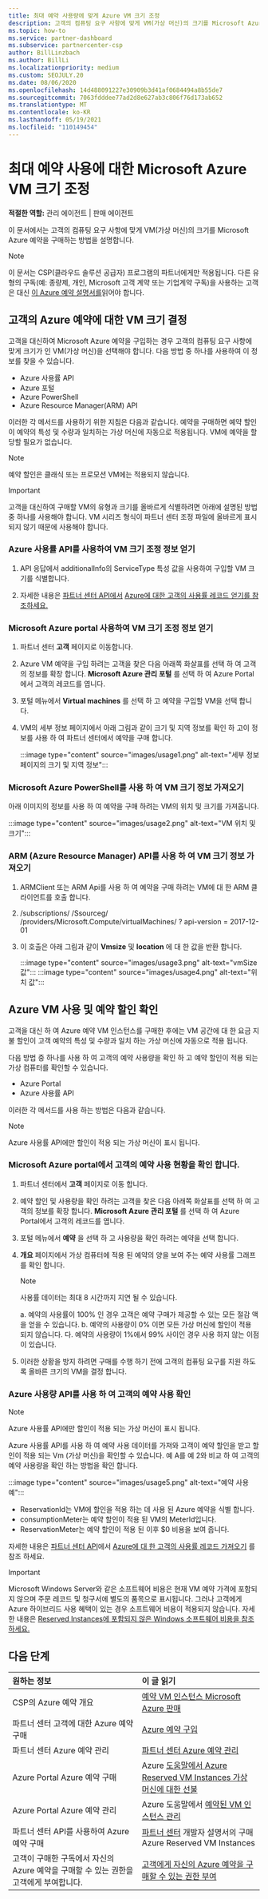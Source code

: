 ```yaml
---
title: 최대 예약 사용량에 맞게 Azure VM 크기 조정
description: 고객의 컴퓨팅 요구 사항에 맞게 VM(가상 머신)의 크기를 Microsoft Azure 예약을 구매하는 방법을 알아봅니다.
ms.topic: how-to
ms.service: partner-dashboard
ms.subservice: partnercenter-csp
author: BillLinzbach
ms.author: BillLi
ms.localizationpriority: medium
ms.custom: SEOJULY.20
ms.date: 08/06/2020
ms.openlocfilehash: 14d488091227e30909b3d41af0684494a8b55de7
ms.sourcegitcommit: 7063fdddee77ad2d8e627ab3c806f76d173ab652
ms.translationtype: MT
ms.contentlocale: ko-KR
ms.lasthandoff: 05/19/2021
ms.locfileid: "110149454"
---
```

# <a name="microsoft-azure-vm-sizing-for-maximum-reservation-usage"></a>최대 예약 사용에 대한 Microsoft Azure VM 크기 조정

**적절한 역할:** 관리 에이전트 | 판매 에이전트

이 문서에서는 고객의 컴퓨팅 요구 사항에 맞게 VM(가상 머신)의 크기를 Microsoft Azure 예약을 구매하는 방법을 설명합니다.
 
> [!NOTE]
> 이 문서는 CSP(클라우드 솔루션 공급자) 프로그램의 파트너에게만 적용됩니다. 다른 유형의 구독(예: 종량제, 개인, Microsoft 고객 계약 또는 기업계약 구독)을 사용하는 고객은 대신 [이 Azure 예약 설명서를](/azure/cost-management-billing/reservations)읽어야 합니다.

## <a name="determine-the-vm-size-for-a-customers-azure-reservation"></a>고객의 Azure 예약에 대한 VM 크기 결정

고객을 대신하여 Microsoft Azure 예약을 구입하는 경우 고객의 컴퓨팅 요구 사항에 맞게 크기가 인 VM(가상 머신)을 선택해야 합니다. 다음 방법 중 하나를 사용하여 이 정보를 찾을 수 있습니다.

- Azure 사용률 API
- Azure 포털
- Azure PowerShell
- Azure Resource Manager(ARM) API

이러한 각 메서드를 사용하기 위한 지침은 다음과 같습니다. 예약을 구매하면 예약 할인이 예약의 특성 및 수량과 일치하는 가상 머신에 자동으로 적용됩니다. VM에 예약을 할당할 필요가 없습니다.

>[!NOTE]
>예약 할인은 클래식 또는 프로모션 VM에는 적용되지 않습니다.

>[!IMPORTANT]
>고객을 대신하여 구매할 VM의 유형과 크기를 올바르게 식별하려면 아래에 설명된 방법 중 하나를 사용해야 합니다. VM 시리즈 형식이 파트너 센터 조정 파일에 올바르게 표시되지 않기 때문에 사용해야 합니다.

### <a name="get-vm-sizing-information-using-the-azure-utilization-api"></a>Azure 사용률 API를 사용하여 VM 크기 조정 정보 얻기

1. API 응답에서 additionalInfo의 ServiceType 특성 값을 사용하여 구입할 VM 크기를 식별합니다.

2. 자세한 내용은 [파트너 센터 API에서](/partner-center/develop/) [Azure에 대한 고객의 사용률 레코드 얻기를 참조하세요.](/partner-center/develop/get-a-customer-s-utilization-record-for-azure)

### <a name="get-vm-sizing-information-using-the-microsoft-azure-portal"></a>Microsoft Azure portal 사용하여 VM 크기 조정 정보 얻기

1. 파트너 센터 **고객** 페이지로 이동합니다.

2. Azure VM 예약을 구입 하려는 고객을 찾은 다음 아래쪽 화살표를 선택 하 여 고객의 정보를 확장 합니다. **Microsoft Azure 관리 포털** 를 선택 하 여 Azure Portal에서 고객의 레코드를 엽니다.

3. 포털 메뉴에서 **Virtual machines** 를 선택 하 고 예약을 구입할 VM을 선택 합니다.

4. VM의 세부 정보 페이지에서 아래 그림과 같이 크기 및 지역 정보를 확인 하 고이 정보를 사용 하 여 파트너 센터에서 예약을 구매 합니다.  

   :::image type="content" source="images/usage1.png" alt-text="세부 정보 페이지의 크기 및 지역 정보":::

### <a name="get-vm-sizing-information-using-microsoft-azure-powershell"></a>Microsoft Azure PowerShell를 사용 하 여 VM 크기 정보 가져오기

아래 이미지의 정보를 사용 하 여 예약을 구매 하려는 VM의 위치 및 크기를 가져옵니다. 

:::image type="content" source="images/usage2.png" alt-text="VM 위치 및 크기":::

### <a name="get-vm-sizing-information-using-the-azure-resource-manager-arm-api"></a>ARM (Azure Resource Manager) API를 사용 하 여 VM 크기 정보 가져오기

1. ARMClient 또는 ARM Api를 사용 하 여 예약을 구매 하려는 VM에 대 한 ARM 클라이언트를 호출 합니다.

2. /subscriptions/ <Subscription ID> /Ssourceg/ <Resource group name> /providers/Microsoft.Compute/virtualMachines/ <VM Instance Name> ? api-version = 2017-12-01

3. 이 호출은 아래 그림과 같이 **Vmsize** 및 **location** 에 대 한 값을 반환 합니다.

    :::image type="content" source="images/usage3.png" alt-text="vmSize 값":::
    :::image type="content" source="images/usage4.png" alt-text="위치 값":::

## <a name="verify-azure-vm-usage-and-reservation-discount"></a>Azure VM 사용 및 예약 할인 확인

고객을 대신 하 여 Azure 예약 VM 인스턴스를 구매한 후에는 VM 공간에 대 한 요금 지불 할인이 고객 예약의 특성 및 수량과 일치 하는 가상 머신에 자동으로 적용 됩니다.

다음 방법 중 하나를 사용 하 여 고객의 예약 사용량을 확인 하 고 예약 할인이 적용 되는 가상 컴퓨터를 확인할 수 있습니다.

- Azure Portal
- Azure 사용률 API

이러한 각 메서드를 사용 하는 방법은 다음과 같습니다.

>[!NOTE]
>Azure 사용률 API에만 할인이 적용 되는 가상 머신이 표시 됩니다.  

### <a name="verify-the-customers-reservation-usage-in-the-microsoft-azure-portal"></a>Microsoft Azure portal에서 고객의 예약 사용 현황을 확인 합니다.

1. 파트너 센터에서 **고객** 페이지로 이동 합니다.

2. 예약 할인 및 사용량을 확인 하려는 고객을 찾은 다음 아래쪽 화살표를 선택 하 여 고객의 정보를 확장 합니다. **Microsoft Azure 관리 포털** 를 선택 하 여 Azure Portal에서 고객의 레코드를 엽니다.
3. 포털 메뉴에서 **예약** 을 선택 하 고 사용량을 확인 하려는 예약을 선택 합니다.
4. **개요** 페이지에서 가상 컴퓨터에 적용 된 예약의 양을 보여 주는 예약 사용률 그래프를 확인 합니다.

    >[!NOTE]
    >사용률 데이터는 최대 8 시간까지 지연 될 수 있습니다.

    a. 예약의 사용률이 100% 인 경우 고객은 예약 구매가 제공할 수 있는 모든 절감 액을 얻을 수 있습니다.
    b. 예약의 사용량이 0% 이면 모든 가상 머신에 할인이 적용 되지 않습니다.
    다. 예약의 사용량이 1%에서 99% 사이인 경우 사용 하지 않는 이점이 있습니다.

5. 이러한 상황을 방지 하려면 구매를 수행 하기 전에 고객의 컴퓨팅 요구를 지원 하도록 올바른 크기의 VM을 결정 합니다.

### <a name="verify-the-customers-reservation-usage-with-the-azure-utilization-api"></a>Azure 사용량 API를 사용 하 여 고객의 예약 사용 확인

>[!NOTE]
>Azure 사용률 API에만 할인이 적용 되는 가상 머신이 표시 됩니다.  

Azure 사용률 API를 사용 하 여 예약 사용 데이터를 가져와 고객이 예약 할인을 받고 할인이 적용 되는 Vm (가상 머신)을 확인할 수 있습니다. 예 A를 예 2와 비교 하 여 고객의 예약 사용량을 확인 하는 방법을 확인 합니다.

:::image type="content" source="images/usage5.png" alt-text="예약 사용 예":::

- ReservationId는 VM에 할인을 적용 하는 데 사용 된 Azure 예약을 식별 합니다.
- consumptionMeter는 예약 할인이 적용 된 VM의 MeterId입니다.
- ReservationMeter는 예약 할인이 적용 된 이후 $0 비용을 보여 줍니다.

자세한 내용은 [파트너 센터 API](/partner-center/develop/)에서 [Azure에 대 한 고객의 사용률 레코드 가져오기](/partner-center/develop/get-a-customer-s-utilization-record-for-azure) 를 참조 하세요.

>[!IMPORTANT]
>Microsoft Windows Server와 같은 소프트웨어 비용은 현재 VM 예약 가격에 포함되지 않으며 주문 레코드 및 청구서에 별도의 품목으로 표시됩니다. 그러나 고객에게 Azure 하이브리드 사용 혜택이 있는 경우 소프트웨어 비용이 적용되지 않습니다. 자세한 내용은 [Reserved Instances에 포함되지 않은 Windows 소프트웨어 비용을 참조하세요.](/azure/billing/billing-reserved-instance-windows-software-costs)  

## <a name="next-steps"></a>다음 단계

|**원하는 정보**   |**이 글 읽기**    |
|:-----------------------------|:-----------------|
|CSP의 Azure 예약 개요  | [예약 VM 인스턴스 Microsoft Azure 판매](azure-reservations.md)
|파트너 센터 고객에 대한 Azure 예약 구매   | [Azure 예약 구입](azure-reservations-buying.md)
|파트너 센터 Azure 예약 관리 | [파트너 센터 Azure 예약 관리](azure-reservations-manage.md)
|Azure Portal Azure 예약 구매 | Azure [도움말에서 Azure Reserved VM Instances 가상 머신에 대한 선불](/azure/virtual-machines/windows/prepay-reserved-vm-instances) |
|Azure Portal Azure 예약 관리   | Azure 도움말에서 [예약된 VM 인스턴스 관리](/azure/billing/billing-manage-reserved-vm-instance)  |
|파트너 센터 API를 사용하여 Azure 예약 구매 | [파트너 센터](/partner-center/develop/purchase-azure-reservations) 개발자 설명서의 구매 Azure Reserved VM Instances   |
|고객이 구매한 구독에서 자신의 Azure 예약을 구매할 수 있는 권한을 고객에게 부여합니다. | [고객에게 자신의 Azure 예약을 구매할 수 있는 권한 부여](give-customers-permission.md)   |